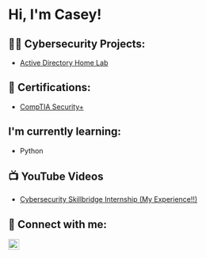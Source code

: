 <h1>Hi, I'm Casey! </h1>

<h2>👨‍💻 Cybersecurity Projects:</h2>

  - [Active Directory Home Lab](https://github.com/CaseyDoesCyber/LABURL)

<h2>📝 Certifications:</h2>
  
- [CompTIA Security+](https://www.credly.com/go/ovKeZRCWOhphcQKkVKU47w)

<h2>I'm currently learning:</h2>

  - Python
  <!--
  - [(Lab In Progress!)](https://github.com/CaseyDoesCyber/LABURL)-->

<h2>📺 YouTube Videos</h2>

- [Cybersecurity Skillbridge Internship (My Experience!!)](https://www.youtube.com/watch?v=kUy-F0ab3hM&t=64s)

<h2> 🤳 Connect with me:</h2>

[<img align="left" alt="JoshMadakor | LinkedIn" width="22px" src="https://cdn.jsdelivr.net/npm/simple-icons@v3/icons/linkedin.svg" />][linkedin]

[linkedin]: https://www.linkedin.com/in/casey-campbell-664772223

<!--
**joshmadakor1/joshmadakor1** is a ✨ _special_ ✨ repository because its `README.md` (this file) appears on your GitHub profile.

Here are some ideas to get you started:

- 🔭 I’m currently working on ...
- 🌱 I’m currently learning ...
- 👯 I’m looking to collaborate on ...
- 🤔 I’m looking for help with ...
- 💬 Ask me about ...
- 📫 How to reach me: ...
- 😄 Pronouns: ...
- ⚡ Fun fact: ...
-->
